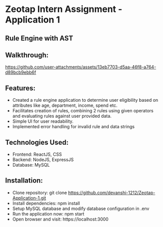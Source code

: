 # Zeotap Intern Assignment - Application 1
## Rule Engine with AST

## Walkthrough:
https://github.com/user-attachments/assets/13eb7703-d5aa-46f8-a764-d89bcb9ebb6f

## Features:
- Created a rule engine application to determine user eligibility based on attributes like age, department, income, spend etc.
- Facilitates creation of rules, combining 2 rules using given operators and evaluating rules against user provided data.
- Simple UI for user readability.
- Implemented error handling for invalid rule and data strings

## Technologies Used:
- Frontend: ReactJS, CSS
- Backend: NodeJS, ExpressJS
- Database: MySQL

## Installation:
- Clone repository:
  git clone https://github.com/devanshi-1212/Zeotap-Application-1.git
- Install dependencies:
  npm install
- Setup MySQL database and modify database configuration in .env
- Run the application now:
  npm start
- Open browser and visit:
  https://localhost:3000
